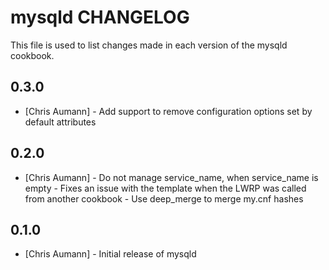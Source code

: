 mysqld CHANGELOG
================

This file is used to list changes made in each version of the mysqld cookbook.

0.3.0
-----

- [Chris Aumann] - Add support to remove configuration options set by default attributes

0.2.0
-----
- [Chris Aumann] - Do not manage service\_name, when service\_name is empty
                 - Fixes an issue with the template when the LWRP was called from another cookbook
                 - Use deep_merge to merge my.cnf hashes

0.1.0
-----
- [Chris Aumann] - Initial release of mysqld
